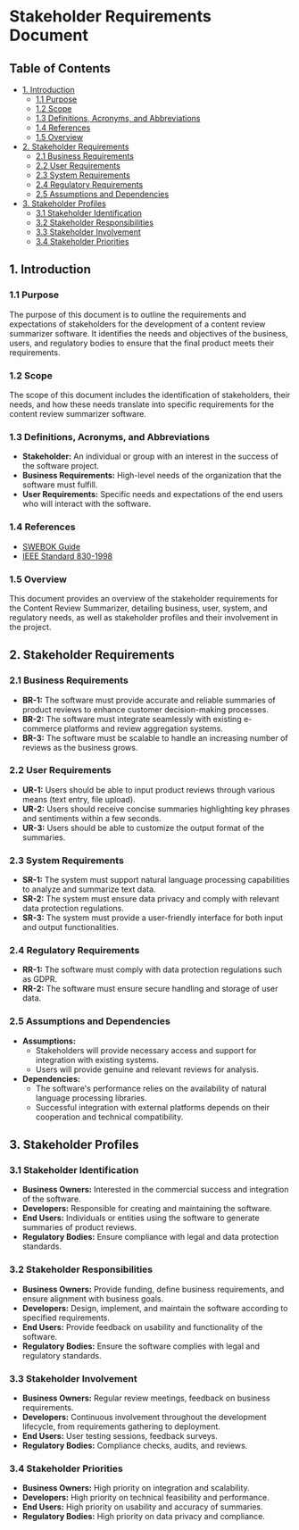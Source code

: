 # Stakeholder Requirements Document

## Table of Contents
- [1. Introduction](#1-introduction)
  - [1.1 Purpose](#11-purpose)
  - [1.2 Scope](#12-scope)
  - [1.3 Definitions, Acronyms, and Abbreviations](#13-definitions-acronyms-and-abbreviations)
  - [1.4 References](#14-references)
  - [1.5 Overview](#15-overview)
- [2. Stakeholder Requirements](#2-stakeholder-requirements)
  - [2.1 Business Requirements](#21-business-requirements)
  - [2.2 User Requirements](#22-user-requirements)
  - [2.3 System Requirements](#23-system-requirements)
  - [2.4 Regulatory Requirements](#24-regulatory-requirements)
  - [2.5 Assumptions and Dependencies](#25-assumptions-and-dependencies)
- [3. Stakeholder Profiles](#3-stakeholder-profiles)
  - [3.1 Stakeholder Identification](#31-stakeholder-identification)
  - [3.2 Stakeholder Responsibilities](#32-stakeholder-responsibilities)
  - [3.3 Stakeholder Involvement](#33-stakeholder-involvement)
  - [3.4 Stakeholder Priorities](#34-stakeholder-priorities)

## 1. Introduction

### 1.1 Purpose
The purpose of this document is to outline the requirements and expectations of stakeholders for the development of a content review summarizer software. It identifies the needs and objectives of the business, users, and regulatory bodies to ensure that the final product meets their requirements.

### 1.2 Scope
The scope of this document includes the identification of stakeholders, their needs, and how these needs translate into specific requirements for the content review summarizer software.

### 1.3 Definitions, Acronyms, and Abbreviations
- **Stakeholder:** An individual or group with an interest in the success of the software project.
- **Business Requirements:** High-level needs of the organization that the software must fulfill.
- **User Requirements:** Specific needs and expectations of the end users who will interact with the software.

### 1.4 References
- [SWEBOK Guide](https://www.computer.org/web/swebok)
- [IEEE Standard 830-1998](https://standards.ieee.org/standard/830-1998.html)

### 1.5 Overview
This document provides an overview of the stakeholder requirements for the Content Review Summarizer, detailing business, user, system, and regulatory needs, as well as stakeholder profiles and their involvement in the project.

## 2. Stakeholder Requirements

### 2.1 Business Requirements
- **BR-1:** The software must provide accurate and reliable summaries of product reviews to enhance customer decision-making processes.
- **BR-2:** The software must integrate seamlessly with existing e-commerce platforms and review aggregation systems.
- **BR-3:** The software must be scalable to handle an increasing number of reviews as the business grows.

### 2.2 User Requirements
- **UR-1:** Users should be able to input product reviews through various means (text entry, file upload).
- **UR-2:** Users should receive concise summaries highlighting key phrases and sentiments within a few seconds.
- **UR-3:** Users should be able to customize the output format of the summaries.

### 2.3 System Requirements
- **SR-1:** The system must support natural language processing capabilities to analyze and summarize text data.
- **SR-2:** The system must ensure data privacy and comply with relevant data protection regulations.
- **SR-3:** The system must provide a user-friendly interface for both input and output functionalities.

### 2.4 Regulatory Requirements
- **RR-1:** The software must comply with data protection regulations such as GDPR.
- **RR-2:** The software must ensure secure handling and storage of user data.

### 2.5 Assumptions and Dependencies
- **Assumptions:**
  - Stakeholders will provide necessary access and support for integration with existing systems.
  - Users will provide genuine and relevant reviews for analysis.
- **Dependencies:**
  - The software's performance relies on the availability of natural language processing libraries.
  - Successful integration with external platforms depends on their cooperation and technical compatibility.

## 3. Stakeholder Profiles

### 3.1 Stakeholder Identification
- **Business Owners:** Interested in the commercial success and integration of the software.
- **Developers:** Responsible for creating and maintaining the software.
- **End Users:** Individuals or entities using the software to generate summaries of product reviews.
- **Regulatory Bodies:** Ensure compliance with legal and data protection standards.

### 3.2 Stakeholder Responsibilities
- **Business Owners:** Provide funding, define business requirements, and ensure alignment with business goals.
- **Developers:** Design, implement, and maintain the software according to specified requirements.
- **End Users:** Provide feedback on usability and functionality of the software.
- **Regulatory Bodies:** Ensure the software complies with legal and regulatory standards.

### 3.3 Stakeholder Involvement
- **Business Owners:** Regular review meetings, feedback on business requirements.
- **Developers:** Continuous involvement throughout the development lifecycle, from requirements gathering to deployment.
- **End Users:** User testing sessions, feedback surveys.
- **Regulatory Bodies:** Compliance checks, audits, and reviews.

### 3.4 Stakeholder Priorities
- **Business Owners:** High priority on integration and scalability.
- **Developers:** High priority on technical feasibility and performance.
- **End Users:** High priority on usability and accuracy of summaries.
- **Regulatory Bodies:** High priority on data privacy and compliance.
